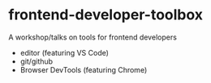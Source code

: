 # frontend-developer-toolbox
A workshop/talks on tools for frontend developers

- editor (featuring VS Code)
- git/github
- Browser DevTools (featuring Chrome)
